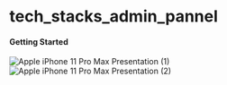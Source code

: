 # tech_stacks_admin_pannel

#### Getting Started

![Apple iPhone 11 Pro Max Presentation (1)](https://github.com/RRKawchar/Tech_Stack_Admin_panel/assets/97376140/71dd7a9d-8767-4318-95ca-39efec9ffda8)
![Apple iPhone 11 Pro Max Presentation (2)](https://github.com/RRKawchar/Tech_Stack_Admin_panel/assets/97376140/31d7b423-96da-4d31-b343-e4645fd739f0)
